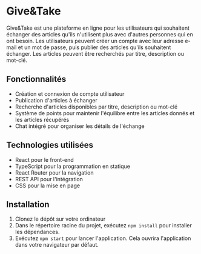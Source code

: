 # Give&Take

Give&Take est une plateforme en ligne pour les utilisateurs qui souhaitent échanger des articles qu'ils n'utilisent plus avec d'autres personnes qui en ont besoin. Les utilisateurs peuvent créer un compte avec leur adresse e-mail et un mot de passe, puis publier des articles qu'ils souhaitent échanger. Les articles peuvent être recherchés par titre, description ou mot-clé.

## Fonctionnalités

- Création et connexion de compte utilisateur
- Publication d'articles à échanger
- Recherche d'articles disponibles par titre, description ou mot-clé
- Système de points pour maintenir l'équilibre entre les articles donnés et les articles récupérés
- Chat intégré pour organiser les détails de l'échange

## Technologies utilisées

- React pour le front-end
- TypeScript pour la programmation en statique
- React Router pour la navigation
- REST API pour l'intégration
- CSS pour la mise en page

## Installation

1. Clonez le dépôt sur votre ordinateur
2. Dans le répertoire racine du projet, exécutez `npm install` pour installer les dépendances.
3. Exécutez `npm start` pour lancer l'application. Cela ouvrira l'application dans votre navigateur par défaut.


